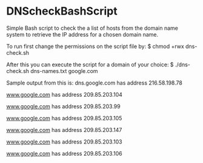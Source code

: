 # DNScheckBashScript
Simple Bash script to check the a list of hosts from the domain name system to retrieve the IP address for a chosen domain name.

To run first change the permissions on the script file by:
  $ chmod +rwx dns-check.sh

After this you can execute the script for a domain of your choice:
  $ ./dns-check.sh dns-names.txt google.com
  
Sample output from this is:
dns.google.com has address 216.58.198.78

www.google.com has address 209.85.203.104

www.google.com has address 209.85.203.99

www.google.com has address 209.85.203.105

www.google.com has address 209.85.203.147

www.google.com has address 209.85.203.103

www.google.com has address 209.85.203.106
